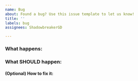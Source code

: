 ```yaml
---
name: Bug
about: Found a bug? Use this issue template to let us know!
title: ''
labels: bug
assignees: ShadowbreakerGD

---
```


### What happens:


### What SHOULD happen:


#### (Optional) How to fix it:
